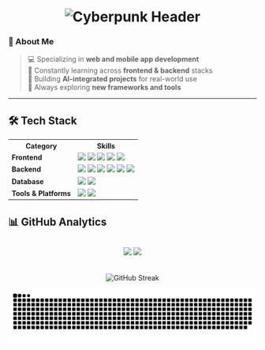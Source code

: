 <h1 align="center">
  <img src="https://readme-typing-svg.demolab.com?font=Orbitron&weight=600&size=35&duration=4000&pause=1000&color=BA55D3&center=true&vCenter=true&width=600&height=60&lines=%F0%9F%92%A5+CARL+CONRAD+DECLARO+%F0%9F%92%A5" alt="Cyberpunk Header" />
</h1>

 

### 🧠 About Me  

> 💻 Specializing in **web and mobile app development**  
> 🌱 Constantly learning across **frontend & backend** stacks  
> 💼 Building **AI-integrated projects** for real-world use  
> 🧩 Always exploring **new frameworks and tools**

---


## 🛠️ Tech Stack  

<table align="center">
  <tr>
    <th>Category</th>
    <th>Skills</th>
  </tr>

  <tr>
    <td><b>Frontend</b></td>
    <td>
      <img src="https://img.shields.io/badge/React-20232A?style=flat&logo=react&logoColor=61DAFB"/>
      <img src="https://img.shields.io/badge/React_Native-20232A?style=flat&logo=react&logoColor=61DAFB"/>
      <img src="https://img.shields.io/badge/Tailwind_CSS-38B2AC?style=flat&logo=tailwind-css&logoColor=white"/>
      <img src="https://img.shields.io/badge/HTML5-E34F26?style=flat&logo=html5&logoColor=white"/>
      <img src="https://img.shields.io/badge/CSS3-1572B6?style=flat&logo=css3&logoColor=white"/>
    </td>
  </tr>

  <tr>
    <td><b>Backend</b></td>
    <td>
      <img src="https://img.shields.io/badge/TypeScript-007ACC?style=flat&logo=typescript&logoColor=white"/>
      <img src="https://img.shields.io/badge/Python-3776AB?style=flat&logo=python&logoColor=white"/>
      <img src="https://img.shields.io/badge/Java-6DB33F?style=flat&logo=java&logoColor=white"/>
      <img src="https://img.shields.io/badge/Django-092E20?style=flat&logo=django&logoColor=white"/>
       <img src="https://img.shields.io/badge/JavaScript-F7DF1E?style=flat&logo=javascript&logoColor=black"/>
      <img src="https://img.shields.io/badge/C%23-239120?style=flat&logo=c-sharp&logoColor=white"/>
    </td>
  </tr>

  <tr>
    <td><b>Database</b></td>
    <td>
      <img src="https://img.shields.io/badge/MySQL-00000F?style=flat&logo=mysql&logoColor=white"/>
      <img src="https://img.shields.io/badge/Convex-000000?style=flat&logo=convex&logoColor=white"/>
    </td>
  </tr>

  <tr>
    <td><b>Tools & Platforms</b></td>
    <td>
      <img src="https://img.shields.io/badge/Git-F05032?style=flat&logo=git&logoColor=white"/>
      <img src="https://img.shields.io/badge/GitHub-100000?style=flat&logo=github&logoColor=white"/>
    </td>
  </tr>
</table>



  
 

 
 ## 📊 GitHub Analytics  
  <div align="center" style="display: flex; flex-direction: column; align-items: center; gap: 20px;">

  <!-- Profile Details -->

  
  <!-- Inline Stats -->
  <div  >
    <p>
  <img src="https://github-profile-summary-cards.vercel.app/api/cards/stats?username=CarlConradDeclaro&theme=github_dark" width="34.5%" />
  <img src="https://github-profile-summary-cards.vercel.app/api/cards/repos-per-language?username=CarlConradDeclaro&theme=github_dark" width="34.5%" />
     
</p>
  </div>
  <div style="width: 300px;">
    <!-- <img src="https://github-profile-summary-cards.vercel.app/api/cards/profile-details?username=CarlConradDeclaro&theme=github_dark" 
         width="100%" 
         height="200px" 
         style="object-fit: contain;" /> -->
     <img src="https://streak-stats.demolab.com?user=CarlConradDeclaro&theme=tokyonight&hide_border=true&border_radius=10" width="600" alt="GitHub Streak" /> </td> </tr> <tr> <!-- Top Languages --> <td colspan="4" align="center"> 
  </div>
  

<!-- <img src="https://github-readme-stats.vercel.app/api/top-langs/?username=CarlConradDeclaro&layout=compact&theme=tokyonight&hide_border=true&border_radius=10&langs_count=8" width="500" alt="Top Languages" /> -->

</div>



<p align="center">
  <img src="https://github.com/Platane/snk/raw/output/github-contribution-grid-snake-dark.svg" alt="snake gif" />
</p>

 


